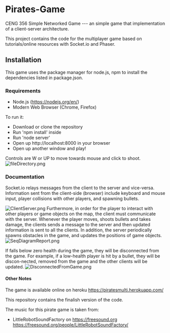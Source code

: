 # Pirates-Game

CENG 356 Simple Networked Game --- an simple game that implementation of a client-server architecture.

This project contains the code for the multiplayer game based on tutorials/online resources with Socket.io and Phaser. 

## Installation

This game uses the package manager for node.js, npm to install the dependencies listed in package.json.

### Requirements 
* Node.js (https://nodejs.org/en/)
* Modern Web Browser (Chrome, Firefox)

To run it:
* Download or clone the repository 
* Run 'npm install' inside
* Run 'node server' 
* Open up http://localhost:8000 in your browser
* Open up another window and play!

Controls are W or UP to move towards mouse and click to shoot.
![fileDirectory.png](fileDirectory.png)

### Documentation

Socket.io relays messages from the client to the server and vice-versa. Information sent from the client-side (browser) include keyboard and mouse input, player collisions with other players, and spawning bullets.	

![ClientServer.png](ClientServer.png)
Furthermore, in order for the player to interact with other players or game objects on the map, the client must communicate with the server. Whenever the player moves, shoots bullets and takes damage, the clients sends a message to the server and then updated information is sent to all the clients. In addition, the server periodically spawns obstacles in the game, and updates the positions of game objects.
![SeqDiagramReport.png](SeqDiagramReport.png)

If falls below zero health during the game, they will be disconnected from the game. For example, if a low-health player is hit by a bullet, they will be discon-nected, removed from the game and the other clients will be updated.
![DisconnectedFromGame.png](DisconnectedFromGame.png)



#### Other Notes 
The game is available online on heroku
https://piratesmulti.herokuapp.com/

This repository contains the finalish version of the code.

The music for this pirate game is taken from:
* LittleRobotSoundFactory on https://freesound.org https://freesound.org/people/LittleRobotSoundFactory/